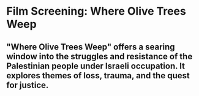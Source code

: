 # Film Screening: Where Olive Trees Weep
## "Where Olive Trees Weep" offers a searing window into the struggles and resistance of the Palestinian people under Israeli occupation. It explores themes of loss, trauma, and the quest for justice.
